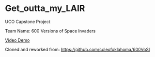 # Get_outta_my_LAIR
UCO Capstone Project

Team Name: 600 Versions of Space Invaders

[Video Demo](https://youtu.be/avexYK3KG2U)

Cloned and reworked from:
https://github.com/coleofoklahoma/600VoSI

